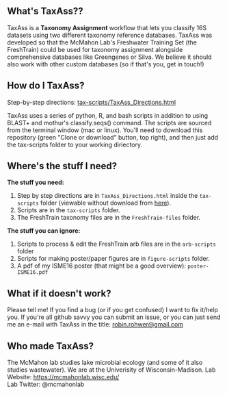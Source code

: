 What's TaxAss??
---
TaxAss is a **Taxonomy Assignment** workflow that lets you classify 16S datasets using two different taxonomy reference databases. TaxAss was developed so that the McMahon Lab's Freshwater Training Set (the FreshTrain) could be used for taxonomy assignment alongside comprehensive databases like Greengenes or Silva. We believe it should also work with other custom databases (so if that's you, get in touch!)

How do I TaxAss?
---

Step-by-step directions: [tax-scripts/TaxAss_Directions.html](https://htmlpreview.github.io/?https://github.com/McMahonLab/TaxAss/blob/master/tax-scripts/TaxAss_Directions.html)

TaxAss uses a series of python, R, and bash scripts in addition to using BLAST+ and mothur's classify.seqs() command.  The scripts are sourced from the terminal window (mac or linux). You'll need to download this repository (green "Clone or download" button, top right), and then just add the tax-scripts folder to your working diriectory.

Where's the stuff I need?
---

**The stuff you need:**  
1. Step by step directions are in `TaxAss_Directions.html` inside the `tax-scripts` folder (viewable without download from [here](https://htmlpreview.github.io/?https://github.com/McMahonLab/TaxAss/blob/master/tax-scripts/TaxAss_Directions.html)).  
2. Scripts are in the `tax-scripts` folder.  
3. The FreshTrain taxonomy files are in the `FreshTrain-files` folder.  

**The stuff you can ignore:**  
1. Scripts to process & edit the FreshTrain arb files are in the `arb-scripts` folder  
2. Scripts for making poster/paper figures are in `figure-scripts` folder.  
3. A pdf of my ISME16 poster (that might be a good overview): `poster-ISME16.pdf`  

What if it doesn't work?
---

Please tell me!  If you find a bug (or if you get confused) I want to fix it/help you.  If you're all github savvy you can submit an issue, or you can just send me an e-mail with TaxAss in the title: robin.rohwer@gmail.com

Who made TaxAss?
---
The McMahon lab studies lake microbial ecology (and some of it also studies wastewater). We are at the Univerisity of Wisconsin-Madison.
Lab Website: https://mcmahonlab.wisc.edu/  
Lab Twitter: @mcmahonlab 
